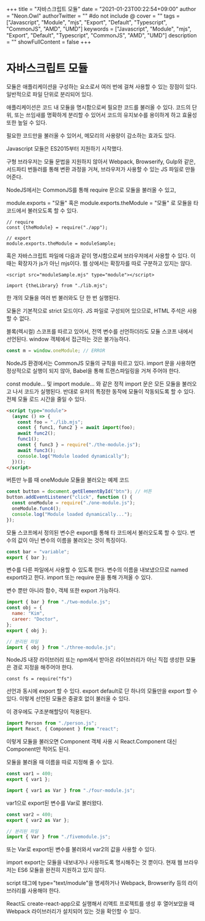 +++
title = "자바스크립트 모듈"
date = "2021-01-23T00:22:54+09:00"
author = "Neon.Owl"
authorTwitter = "" #do not include @
cover = ""
tags = ["Javascript", "Module", "mjs", "Export", "Default", "Typescript", "CommonJS", "AMD", "UMD"]
keywords = ["Javascript", "Module", "mjs", "Export", "Default", "Typescript", "CommonJS", "AMD", "UMD"]
description = ""
showFullContent = false
+++

# 자바스크립트 모듈

모듈은 애플리케이션을 구성하는 요소로서 여러 번에 걸쳐 사용할 수 있는 장점이 있다. 일반적으로 파일 단위로 분리되어 있다.

애플리케이션은 코드 내 모듈을 명시함으로써 필요한 코드를 불러올 수 있다. 코드의 단위, 또는 쓰임새를 명확하게 분리할 수 있어서 코드의 유지보수를 용이하게 하고 효율성 또한 높일 수 있다.

필요한 코드만을 불러올 수 있어서, 메모리의 사용량이 감소하는 효과도 있다.

Javascript 모듈은 ES2015부터 지원하기 시작했다.

구형 브라우저는 모듈 문법을 지원하지 않아서 Webpack, Browserify, Gulp와 같은, 서드파티 번들러를 통해 변환 과정을 거쳐, 브라우저가 사용할 수 있는 JS 파일로 만들어준다.

NodeJS에서는 CommonJS를 통해 require 문으로 모듈을 불러올 수 있고,

module.exports = "모듈" 혹은 module.exports.theModule = "모듈" 로 모듈을 타 코드에서 불러오도록 할 수 있다.

```JS
// require
const {theModule} = require("./app");

// export
module.exports.theModule = moduleSample;
```

혹은 자바스크립트 파일에 다음과 같이 명시함으로써 브라우저에서 사용할 수 있다. 이 때는 확장자가 js가 아닌 mjs이다. 웹 상에서는 확장자를 따로 구분하고 있지는 않다.

```JS
<script src="moduleSample.mjs" type="module"></script>

import {theLibrary} from "./lib.mjs";
```

한 개의 모듈을 여러 번 불러와도 단 한 번 실행된다.

모듈은 기본적으로 strict 모드이다. JS 파일로 구성되어 있으므로, HTML 주석은 사용할 수 없다.

블록(렉시컬) 스코프를 따르고 있어서, 전역 변수를 선언하더라도 모듈 스코프 내에서 선언된다. window 객체에서 접근하는 것은 불가능하다.

```js
const m = window.oneModule; // ERROR
```

NodeJS 환경에서는 CommonJS 모듈의 규칙을 따르고 있다.
import 문을 사용하면 정상적으로 실행이 되지 않아, Babel을 통해 트랜스파일링을 거쳐 주어야 한다.

const module... 및 import module... 와 같은 정적 import 문은 모든 모듈을 불러오고 나서 코드가 실행된다.
반대로 유저의 특정한 동작에 모듈이 작동되도록 할 수 있다.
전체 모듈 로드 시간을 줄일 수 있다.

```html
<script type="module">
  (async () => {
    const foo = "./lib.mjs";
    const { func1, func2 } = await import(foo);
    await func2();
    func1();
    const { func3 } = require("./the-module.js");
    await func3();
    console.log("Module loaded dynamically");
  })();
</script>
```

버튼만 누를 때 oneModule 모듈을 불러오는 예제 코드

```js
const button = document.getElementById("btn"); // 버튼
button.addEventListener("click", function () {
  const oneModule = require("./one-module.js");
  oneModule.func4();
  console.log("Module loaded dynamically...");
});
```

모듈 스코프에서 정의된 변수은 export를 통해 타 코드에서 불러오도록 할 수 있다.
변수의 값이 아닌 변수의 이름을 불러오는 것이 특징이다.

```js
const bar = "variable";
export { bar };
```

변수를 다른 파일에서 사용할 수 있도록 한다. 변수의 이름을 내보냈으므로 named export라고 한다. import 또는 require 문을 통해 가져올 수 있다.

변수 뿐만 아니라 함수, 객체 또한 export 가능하다.

```js
import { bar } from "./two-module.js";
const obj = {
  name: "Kim",
  career: "Doctor",
};
export { obj };

// 분리된 파일
import { obj } from "./three-module.js";
```

NodeJS 내장 라이브러리 또는 npm에서 받아온 라이브러리가 아닌 직접 생성한 모듈은 경로 지정을 해주어야 한다.

```JS
const fs = require("fs")
```

선언과 동시에 export 할 수 있다. export default로 단 하나의 모듈만을 export 할 수 있다. 이렇게 선언된 모듈은 중괄호 없이 불러올 수 있다.

이 경우에도 구조분해할당이 적용된다.

```js
import Person from "./person.js";
import React, { Component } from "react";
```

이렇게 모듈을 불러오면 Component 객체 사용 시 React.Component 대신 Component만 적어도 된다.

모듈을 불러올 때 이름을 따로 지정해 줄 수 있다.

```js
const var1 = 400;
export { var1 };

import { var1 as Var } from "./four-module.js";
```

var1으로 export된 변수를 Var로 불러왔다.

```js
const var2 = 400;
export { var2 as Var };

// 분리된 파일
import { Var } from "./fivemodule.js";
```

또는 Var로 export된 변수를 불러와서 var2의 값을 사용할 수 있다.

import export는 모듈을 내보내거나 사용하도록 명시해주는 것 뿐이다.
현재 웹 브라우저는 ES6 모듈을 완전히 지원하고 있지 않다.

script 태그에 type="text/module"을 명세하거나
Webpack, Browserify 등의 라이브러리를 사용해야 한다.

React도 create-react-app으로 실행해서 리액트 프로젝트를 생성 후 열어보았을 때
Webpack 라이브러리가 설치되어 있는 것을 확인할 수 있다.
